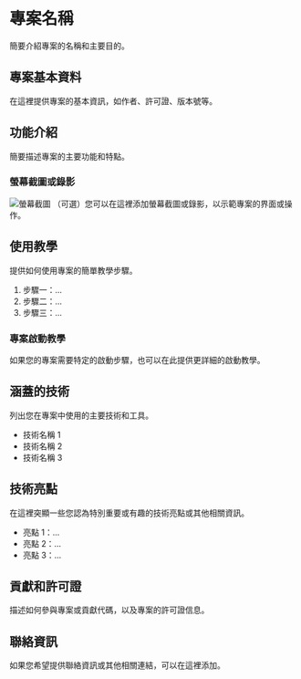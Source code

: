 # 專案名稱

簡要介紹專案的名稱和主要目的。

## 專案基本資料

在這裡提供專案的基本資訊，如作者、許可證、版本號等。

## 功能介紹

簡要描述專案的主要功能和特點。

### 螢幕截圖或錄影

![螢幕截圖](screenshot.png)
（可選）您可以在這裡添加螢幕截圖或錄影，以示範專案的界面或操作。

## 使用教學

提供如何使用專案的簡單教學步驟。

1. 步驟一：...
2. 步驟二：...
3. 步驟三：...

### 專案啟動教學

如果您的專案需要特定的啟動步驟，也可以在此提供更詳細的啟動教學。

## 涵蓋的技術

列出您在專案中使用的主要技術和工具。

- 技術名稱 1
- 技術名稱 2
- 技術名稱 3

## 技術亮點

在這裡突顯一些您認為特別重要或有趣的技術亮點或其他相關資訊。

- 亮點 1：...
- 亮點 2：...
- 亮點 3：...

## 貢獻和許可證

描述如何參與專案或貢獻代碼，以及專案的許可證信息。

## 聯絡資訊

如果您希望提供聯絡資訊或其他相關連結，可以在這裡添加。


